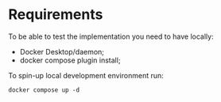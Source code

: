 # Requirements

To be able to test the implementation you need to have locally:
* Docker Desktop/daemon;
* docker compose plugin install;


To spin-up local development environment run:

```
docker compose up -d
```

